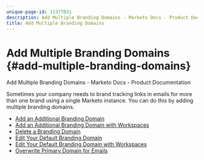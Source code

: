 ```yaml
---
unique-page-id: 11377031
description: Add Multiple Branding Domains - Marketo Docs - Product Documentation
title: Add Multiple Branding Domains
---
```


# Add Multiple Branding Domains {#add-multiple-branding-domains}

Add Multiple Branding Domains - Marketo Docs - Product Documentation

Sometimes your company needs to brand tracking links in emails for more than one brand using a single Marketo instance. You can do this by adding multiple branding domains.

* [Add an Additional Branding Domain](add-multiple-branding-domains/add-an-additional-branding-domain.md)
* [Add an Additional Branding Domain with Workspaces](add-multiple-branding-domains/add-an-additional-branding-domain-with-workspaces.md)
* [Delete a Branding Domain](add-multiple-branding-domains/delete-a-branding-domain.md)
* [Edit Your Default Branding Domain](add-multiple-branding-domains/edit-your-default-branding-domain.md)
* [Edit Your Default Branding Domain with Workspaces](add-multiple-branding-domains/edit-your-default-branding-domain-with-workspaces.md)
* [Overwrite Primary Domain for Emails](add-multiple-branding-domains/overwrite-primary-domain-for-emails.md)


